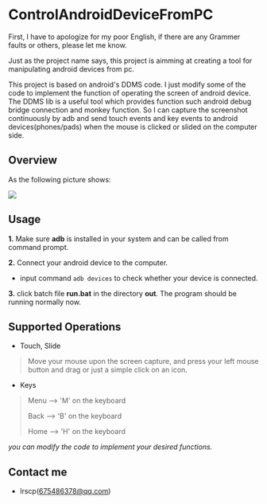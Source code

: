 ControlAndroidDeviceFromPC
==========================

First, I have to apologize for my poor English, if there are any Grammer faults or others, please let me know.


Just as the project name says, this project is aimming at creating a tool for manipulating android devices from pc.

This project is based on android's DDMS code. I just modify some of the code to implement the function of operating the screen of android device. The DDMS lib is a useful tool which provides function such android debug bridge connection and monkey function. So I can capture the screenshot continuously by adb and send touch events and key events to android devices(phones/pads) when the mouse is clicked or slided on the computer side.

Overview
--------
As the following picture shows:

![](https://raw.githubusercontent.com/lrscp/ControlAndroidDeviceFromPC/master/pic/p1.jpg)

Usage
-----

__1.__ Make sure **adb** is installed in your system and can be called from command prompt.

__2.__ Connect your android device to the computer.
* input command `adb devices` to check whether your device is connected.

__3.__ click batch file **run.bat** in the directory **out**. The program should be running normally now.

Supported Operations
--------------------
- Touch, Slide
> Move your mouse upon the screen capture, and press your left mouse button and drag or just a simple click on an icon.

- Keys
> Menu --> 'M' on the keyboard
> 
> Back --> 'B' on the keyboard
> 
> Home --> 'H' on the keyboard

*you can modify the code to implement your desired functions.*

Contact me
----------
* lrscp(675486378@qq.com)

